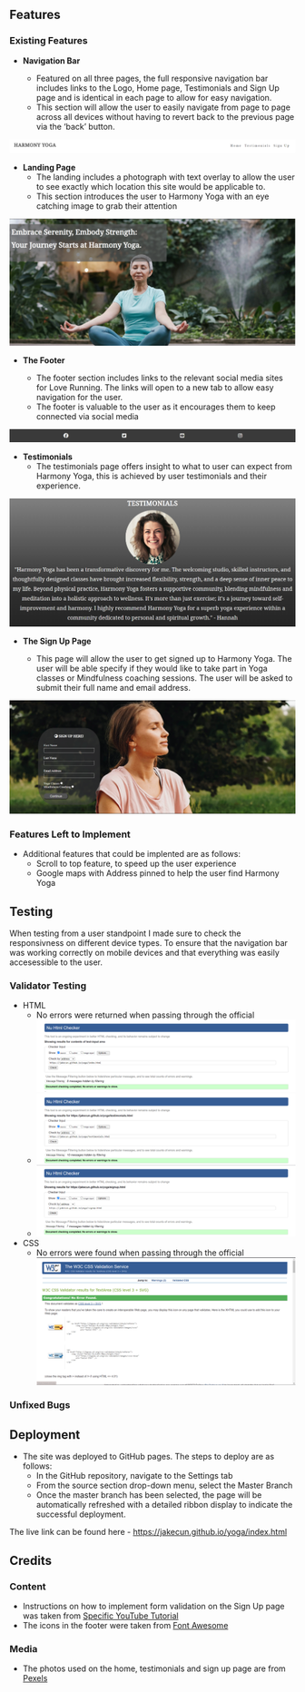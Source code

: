 
## Features

### Existing Features

- __Navigation Bar__

  - Featured on all three pages, the full responsive navigation bar includes links to the Logo, Home page, Testimonials and Sign Up page and is identical in each page to allow for easy navigation.
  - This section will allow the user to easily navigate from page to page across all devices without having to revert back to the previous page via the ‘back’ button.

![Nav Bar](docs/images/harmony-yoga-nav.png)

- __Landing Page__
  - The landing includes a photograph with text overlay to allow the user to see exactly which location this site would be applicable to.
  - This section introduces the user to Harmony Yoga with an eye catching image to grab their attention

![Landing Page](docs/images/harmony-yoga-landing-image.png)

- __The Footer__

  - The footer section includes links to the relevant social media sites for Love Running. The links will open to a new tab to allow easy navigation for the user.
  - The footer is valuable to the user as it encourages them to keep connected via social media

![Footer](docs/images/harmony-yoga-footer.png)

- __Testimonials__
    - The testimonials page offers insight to what to user can expect from Harmony Yoga, this is achieved by user testimonials and their experience.

![Testimonials](docs/images/harmony-yoga-testimonials.png)

- __The Sign Up Page__

  - This page will allow the user to get signed up to Harmony Yoga. The user will be able specify if they would like to take part in Yoga classes or Mindfulness coaching sessions. The user will be asked to submit their full name and email address.

![Sign Up](docs/images/harmony-yoga-sign-up.png)

### Features Left to Implement

- Additional features that could be implented are as follows:
    - Scroll to top feature, to speed up the user experience
    - Google maps with Address pinned to help the user find Harmony Yoga


## Testing
When testing from a user standpoint I made sure to check the responsivness on different device types. To ensure that the navigation bar was working correctly on mobile devices and that everything was easily accesessible to the user.

### Validator Testing

- HTML
  - No errors were returned when passing through the official ![W3C index validator](docs/images/harmony-yoga-index-validator.png)
  - ![W3C testimonials validator](docs/images/harmony-yoga-testimonials-validator.png)
  - ![W3C signup validator](docs/images/harmony-yoga-signup-validator.png)
- CSS
  - No errors were found when passing through the official ![(Jigsaw) validator](docs/images/harmony-yoga-css-validator.png)

### Unfixed Bugs

## Deployment
- The site was deployed to GitHub pages. The steps to deploy are as follows:
  - In the GitHub repository, navigate to the Settings tab
  - From the source section drop-down menu, select the Master Branch
  - Once the master branch has been selected, the page will be automatically refreshed with a detailed ribbon display to indicate the successful deployment.

The live link can be found here - <https://jakecun.github.io/yoga/index.html>

## Credits
### Content
- Instructions on how to implement form validation on the Sign Up page was taken from [Specific YouTube Tutorial](https://www.youtube.com/)
- The icons in the footer were taken from [Font Awesome](https://fontawesome.com/)

### Media

- The photos used on the home, testimonials and sign up page are from  [Pexels](https://www.pexels.com/)